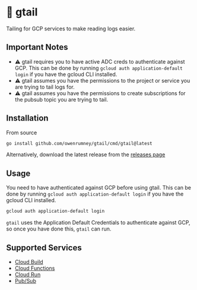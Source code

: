 # :page_with_curl: gtail

Tailing for GCP services to make reading logs easier.

## Important Notes

- :warning: gtail requires you to have active ADC creds to authenticate against GCP. This can be done by running `gcloud auth application-default login` if you have the gcloud CLI installed.
- :warning: gtail assumes you have the permissions to the project or service you are trying to tail logs for.
- :warning: gtail assumes you have the permissions to create subscriptions for the pubsub topic you are trying to tail.

## Installation

From source

```bash
go install github.com/owenrumney/gtail/cmd/gtail@latest
```

Alternatively, download the latest release from the [releases page](https://github.com/owenrumney/gtail/releases)

## Usage

You need to have authenticated against GCP before using gtail. This can be done by running `gcloud auth application-default login` if you have the gcloud CLI installed.

```bash
gcloud auth application-default login
```

`gtail` uses the Application Default Credentials to authenticate against GCP, so once you have done this, `gtail` can run.


## Supported Services

- [Cloud Build](https://gtail.app/cloudbuild)
- [Cloud Functions](https://gtail.app/cloudfunction)
- [Cloud Run](https://gtail.app/cloudrun)
- [Pub/Sub](https://gtail.app/pubsub)
